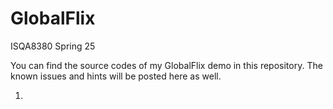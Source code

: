 # GlobalFlix
ISQA8380 Spring 25

You can find the source codes of my GlobalFlix demo in this repository. The known issues and hints will be posted here as well.

1.  
